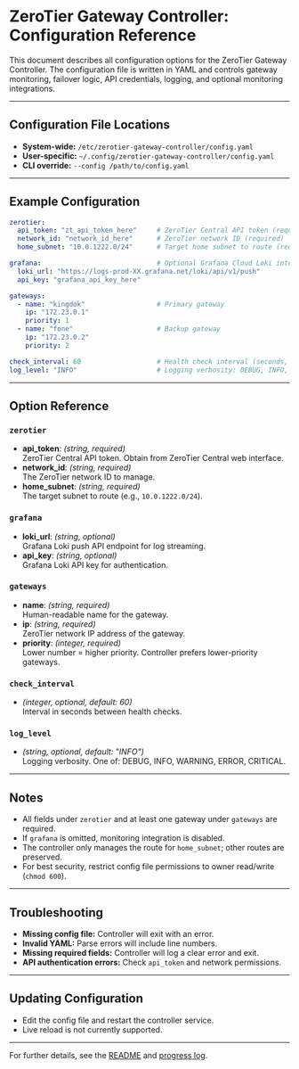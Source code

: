 # ZeroTier Gateway Controller: Configuration Reference

This document describes all configuration options for the ZeroTier Gateway Controller. The configuration file is written in YAML and controls gateway monitoring, failover logic, API credentials, logging, and optional monitoring integrations.

---

## Configuration File Locations

- **System-wide:** `/etc/zerotier-gateway-controller/config.yaml`
- **User-specific:** `~/.config/zerotier-gateway-controller/config.yaml`
- **CLI override:** `--config /path/to/config.yaml`

---

## Example Configuration

```yaml
zerotier:
  api_token: "zt_api_token_here"     # ZeroTier Central API token (required)
  network_id: "network_id_here"      # ZeroTier network ID (required)
  home_subnet: "10.0.1222.0/24"      # Target home subnet to route (required)

grafana:                             # Optional Grafana Cloud Loki integration
  loki_url: "https://logs-prod-XX.grafana.net/loki/api/v1/push"
  api_key: "grafana_api_key_here"

gateways:
  - name: "kingdok"                  # Primary gateway
    ip: "172.23.0.1"
    priority: 1
  - name: "fone"                     # Backup gateway
    ip: "172.23.0.2"
    priority: 2

check_interval: 60                   # Health check interval (seconds, default: 60)
log_level: "INFO"                    # Logging verbosity: DEBUG, INFO, WARNING, ERROR, CRITICAL
```

---

## Option Reference

### `zerotier`
- **api_token**: *(string, required)*  
  ZeroTier Central API token. Obtain from ZeroTier Central web interface.
- **network_id**: *(string, required)*  
  The ZeroTier network ID to manage.
- **home_subnet**: *(string, required)*  
  The target subnet to route (e.g., `10.0.1222.0/24`).

### `grafana`
- **loki_url**: *(string, optional)*  
  Grafana Loki push API endpoint for log streaming.
- **api_key**: *(string, optional)*  
  Grafana Loki API key for authentication.

### `gateways`
- **name**: *(string, required)*  
  Human-readable name for the gateway.
- **ip**: *(string, required)*  
  ZeroTier network IP address of the gateway.
- **priority**: *(integer, required)*  
  Lower number = higher priority. Controller prefers lower-priority gateways.

### `check_interval`
- *(integer, optional, default: 60)*  
  Interval in seconds between health checks.

### `log_level`
- *(string, optional, default: "INFO")*  
  Logging verbosity. One of: DEBUG, INFO, WARNING, ERROR, CRITICAL.

---

## Notes

- All fields under `zerotier` and at least one gateway under `gateways` are required.
- If `grafana` is omitted, monitoring integration is disabled.
- The controller only manages the route for `home_subnet`; other routes are preserved.
- For best security, restrict config file permissions to owner read/write (`chmod 600`).

---

## Troubleshooting

- **Missing config file:** Controller will exit with an error.
- **Invalid YAML:** Parse errors will include line numbers.
- **Missing required fields:** Controller will log a clear error and exit.
- **API authentication errors:** Check `api_token` and network permissions.

---

## Updating Configuration

- Edit the config file and restart the controller service.
- Live reload is not currently supported.

---

For further details, see the [README](../README.md) and [progress log](progress.md).